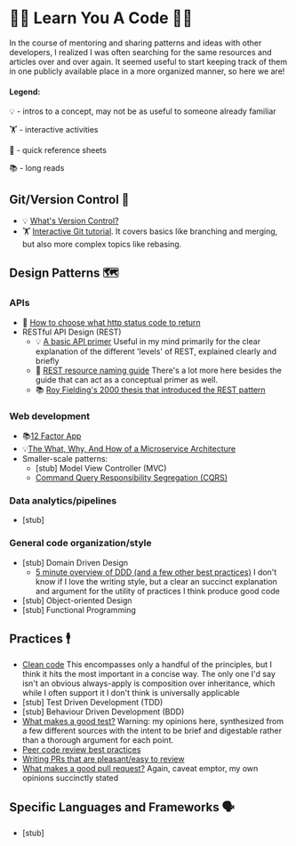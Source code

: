 # 👩‍💻 Learn You A Code 👨‍💻

In the course of mentoring and sharing patterns and ideas with other developers, I realized I was often searching for the same resources and articles over and over again. It seemed useful to start keeping track of them in one publicly available place in a more organized manner, so here we are!

#### Legend:

💡 - intros to a concept, may not be as useful to someone already familiar 

🏋️ - interactive activities

📓 - quick reference sheets

📚 - long reads



## Git/Version Control 🔄

* 💡 [What's Version Control?](https://git-scm.com/book/en/v2/Getting-Started-About-Version-Control)
* 🏋️ [Interactive Git tutorial](https://learngitbranching.js.org/?locale=en_US). It covers basics like branching and merging, but also more complex topics like rebasing.


## Design Patterns 🗺️
### APIs
* 📓 [How to choose what http status code to return](https://www.codetinkerer.com/2015/12/04/choosing-an-http-status-code.html)
* RESTful API Design (REST)
  * 💡 [A basic API primer](https://medium.com/@mattburgess/apis-a-basic-primer-f8250602597d) Useful in my mind primarily for the clear explanation of the different 'levels' of REST, explained clearly and briefly
  * 📓 [REST resource naming guide](https://restfulapi.net/resource-naming/) There's a lot more here besides the guide that can act as a conceptual primer as well.
  * 📚 [Roy Fielding's 2000 thesis that introduced the REST pattern](https://www.ics.uci.edu/~fielding/pubs/dissertation/rest_arch_style.htm)


### Web development
* 📚[12 Factor App](https://12factor.net/)
* 💡[The What, Why, And How of a Microservice Architecture](https://medium.com/hashmapinc/the-what-why-and-how-of-a-microservices-architecture-4179579423a9)
* Smaller-scale patterns:
  * [stub] Model View Controller (MVC)
  * [Command Query Responsibility Segregation (CQRS)](https://martinfowler.com/bliki/CQRS.html)


### Data analytics/pipelines
* [stub]


### General code organization/style
* [stub] Domain Driven Design
  * [5 minute overview of DDD (and a few other best practices)](https://medium.com/the-coding-matrix/ddd-101-the-5-minute-tour-7a3037cf53b8) I don't know if I love the writing style, but a clear an succinct explanation and argument for the utility of practices I think produce good code
* [stub] Object-oriented Design
* [stub] Functional Programming


## Practices 🕴️

* [Clean code](https://x-team.com/blog/principles-clean-code/) This encompasses only a handful of the principles, but I think it hits the most important in a concise way. The only one I'd say isn't an obvious always-apply is composition over inheritance, which while I often support it I don't think is universally applicable
* [stub] Test Driven Development (TDD)
* [stub] Behaviour Driven Development (BDD)
* [What makes a good test?](https://github.com/RSid/Technical-ProfessionalWriting/blob/master/WhatMakesAGoodTest.md) Warning: my opinions here, synthesized from a few different sources with the intent to be brief and digestable rather than a thorough argument for each point.
* [Peer code review best practices](https://smartbear.com/learn/code-review/best-practices-for-peer-code-review/)
* [Writing PRs that are pleasant/easy to review](https://medium.com/@greenberg/writing-pull-requests-your-coworkers-might-enjoy-reading-9d0307e93da3)
* [What makes a good pull request?](https://github.com/RSid/Technical-ProfessionalWriting/blob/master/PullRequests.md) Again, caveat emptor, my own opinions succinctly stated


## Specific Languages and Frameworks 🗣️
* [stub]
